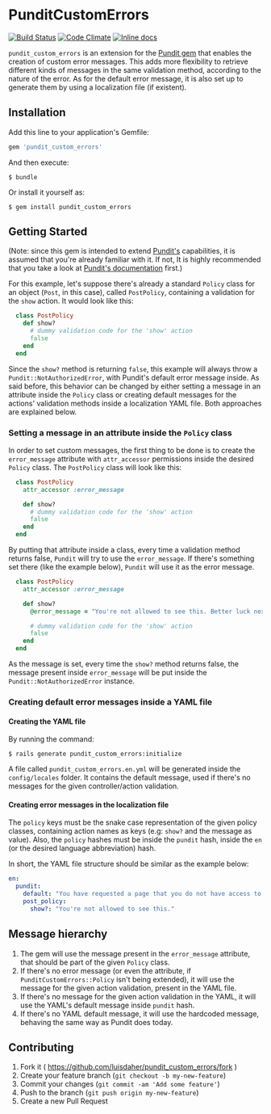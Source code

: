 # PunditCustomErrors
[![Build Status](https://travis-ci.org/luisdaher/pundit_custom_errors.svg)](https://travis-ci.org/luisdaher/pundit_custom_errors) [![Code Climate](https://codeclimate.com/github/luisdaher/pundit_custom_errors/badges/gpa.svg)](https://codeclimate.com/github/luisdaher/pundit_custom_errors) [![Inline docs](http://inch-ci.org/github/luisdaher/pundit_custom_errors.svg?branch=master)](http://inch-ci.org/github/luisdaher/pundit_custom_errors)

`pundit_custom_errors` is an extension for the [Pundit gem](https://github.com/elabs/pundit) that enables the creation of custom error messages. This adds more flexibility to retrieve different kinds of messages in the same validation method, according to the nature of the error. As for the default error message, it is also set up to generate them by using a localization file (if existent).

## Installation

Add this line to your application's Gemfile:

```ruby
gem 'pundit_custom_errors'
```

And then execute:

    $ bundle

Or install it yourself as:

    $ gem install pundit_custom_errors

## Getting Started

(Note: since this gem is intended to extend [Pundit's](https://github.com/elabs/pundit) capabilities, it is assumed that you're already familiar with it. If not, It is highly recommended that you take a look at [Pundit's documentation](https://github.com/elabs/pundit#pundit) first.)

For this example, let's suppose there's already a standard `Policy` class for an object (`Post`, in this case), called `PostPolicy`, containing a validation for the `show` action. It would look like this:

```ruby
  class PostPolicy
    def show?
      # dummy validation code for the 'show' action
      false
    end
  end
```

Since the `show?` method is returning `false`, this example will always throw a `Pundit::NotAuthorizedError`, with Pundit's default error message inside. As said before, this behavior can be changed by either setting a message in an attribute inside the `Policy` class or creating default messages for the actions' validation methods inside a localization YAML file. Both approaches are explained below.

### Setting a message in an attribute inside the `Policy` class

In order to set custom messages, the first thing to be done is to create the `error_message` attribute with `attr_accessor` permissions inside the desired `Policy` class. The `PostPolicy` class will look like this:

```ruby
  class PostPolicy
    attr_accessor :error_message

    def show?
      # dummy validation code for the 'show' action
      false
    end
  end
```

By putting that attribute inside a class, every time a validation method returns false, `Pundit` will try to use the `error_message`. If there's something set there (like the example below), `Pundit` will use it as the error message.

```ruby
  class PostPolicy
    attr_accessor :error_message

    def show?
      @error_message = "You're not allowed to see this. Better luck next time!"

      # dummy validation code for the 'show' action
      false
    end
  end
```

As the message is set, every time the `show?` method returns false, the message present inside `error_message` will be put inside the `Pundit::NotAuthorizedError` instance.

### Creating default error messages inside a YAML file

#### Creating the YAML file

By running the command:

    $ rails generate pundit_custom_errors:initialize

A file called `pundit_custom_errors.en.yml` will be generated inside the `config/locales` folder. It contains the default message, used if there's no messages for the given controller/action validation.

#### Creating error messages in the localization file

The `policy` keys must be the snake case representation of the given policy classes, containing action names as keys (e.g: `show?` and the message as value). Also, the `policy` hashes must be inside the `pundit` hash, inside the `en` (or the desired language abbreviation) hash.

In short, the YAML file structure should be similar as the example below:

```yaml
en:
  pundit:
    default: "You have requested a page that you do not have access to."
    post_policy:
      show?: "You're not allowed to see this."
```

## Message hierarchy

1. The gem will use the message present in the `error_message` attribute, that should be part of the given `Policy` class.
2. If there's no error message (or even the attribute, if `PunditCustomErrors::Policy` isn't being extended), it will use the message for the given action validation, present in the YAML file.
3. If there's no message for the given action validation in the YAML, it will use the YAML's default message inside `pundit` hash.
4. If there's no YAML default message, it will use the hardcoded message, behaving the same way as Pundit does today.

## Contributing

1. Fork it ( https://github.com/luisdaher/pundit_custom_errors/fork )
2. Create your feature branch (`git checkout -b my-new-feature`)
3. Commit your changes (`git commit -am 'Add some feature'`)
4. Push to the branch (`git push origin my-new-feature`)
5. Create a new Pull Request
